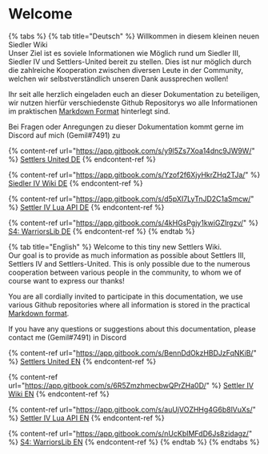 # Welcome

{% tabs %}
{% tab title="Deutsch" %}
Willkommen in diesem kleinen neuen Siedler Wiki\
Unser Ziel ist es soviele Informationen wie Möglich rund um Siedler III, Siedler IV und Settlers-United bereit zu stellen. Dies ist nur möglich durch die zahlreiche Kooperation zwischen diversen Leute in der Community, welchen wir selbstverständlich unseren Dank aussprechen wollen!&#x20;

Ihr seit alle herzlich eingeladen euch an dieser Dokumentation zu beteiligen, wir nutzen hierfür verschiedenste Github Repositorys wo alle Informationen im praktischen [Markdown Format](https://www.markdownguide.org/) hinterlegt sind.&#x20;

Bei Fragen oder Anregungen zu dieser Dokumentation kommt gerne im Discord auf mich (Gemil#7491) zu

{% content-ref url="https://app.gitbook.com/s/y9l5Zs7Xoa14dnc9JW9W/" %}
[Settlers United DE](https://app.gitbook.com/s/y9l5Zs7Xoa14dnc9JW9W/)
{% endcontent-ref %}

{% content-ref url="https://app.gitbook.com/s/Yzof2f6XjyHkrZHq2TJa/" %}
[Siedler IV Wiki DE](https://app.gitbook.com/s/Yzof2f6XjyHkrZHq2TJa/)
{% endcontent-ref %}

{% content-ref url="https://app.gitbook.com/s/d5pXI7LyTnJD2C1aSmcw/" %}
[Settler IV Lua API DE](https://app.gitbook.com/s/d5pXI7LyTnJD2C1aSmcw/)
{% endcontent-ref %}

{% content-ref url="https://app.gitbook.com/s/4kHGsPgjy1kwiGZlrgzv/" %}
[S4: WarriorsLib DE](https://app.gitbook.com/s/4kHGsPgjy1kwiGZlrgzv/)
{% endcontent-ref %}
{% endtab %}

{% tab title="English" %}
Welcome to this tiny new Settlers Wiki.\
Our goal is to provide as much information as possible about Settlers III, Settlers IV and Settlers-United. This is only possible due to the numerous cooperation between various people in the community, to whom we of course want to express our thanks!&#x20;

You are all cordially invited to participate in this documentation, we use various Github repositories where all information is stored in the practical [Markdown format](https://www.markdownguide.org/).&#x20;

If you have any questions or suggestions about this documentation, please contact me (Gemil#7491) in Discord

{% content-ref url="https://app.gitbook.com/s/BennDdOkzHBDJzFqNKiB/" %}
[Settlers United EN](https://app.gitbook.com/s/BennDdOkzHBDJzFqNKiB/)
{% endcontent-ref %}

{% content-ref url="https://app.gitbook.com/s/6R5ZmzhmecbwQPrZHa0D/" %}
[Settler IV Wiki EN](https://app.gitbook.com/s/6R5ZmzhmecbwQPrZHa0D/)
{% endcontent-ref %}

{% content-ref url="https://app.gitbook.com/s/auUjVOZHHg4G6b8lVuXs/" %}
[Settler IV Lua API EN](https://app.gitbook.com/s/auUjVOZHHg4G6b8lVuXs/)
{% endcontent-ref %}

{% content-ref url="https://app.gitbook.com/s/nUcKbIMFdD6Js8zidagz/" %}
[S4: WarriorsLib EN](https://app.gitbook.com/s/nUcKbIMFdD6Js8zidagz/)
{% endcontent-ref %}
{% endtab %}
{% endtabs %}
